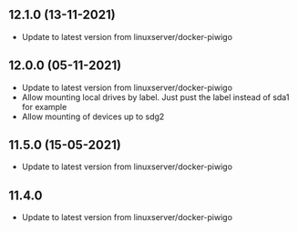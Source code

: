 
## 12.1.0 (13-11-2021)
- Update to latest version from linuxserver/docker-piwigo

## 12.0.0 (05-11-2021)
- Update to latest version from linuxserver/docker-piwigo
- Allow mounting local drives by label. Just pust the label instead of sda1 for example
- Allow mounting of devices up to sdg2

## 11.5.0 (15-05-2021)

- Update to latest version from linuxserver/docker-piwigo

## 11.4.0

- Update to latest version from linuxserver/docker-piwigo
